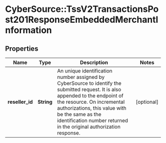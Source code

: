 # CyberSource::TssV2TransactionsPost201ResponseEmbeddedMerchantInformation

## Properties
Name | Type | Description | Notes
------------ | ------------- | ------------- | -------------
**reseller_id** | **String** | An unique identification number assigned by CyberSource to identify the submitted request. It is also appended to the endpoint of the resource.  On incremental authorizations, this value with be the same as the identification number returned in the original authorization response.  | [optional] 



